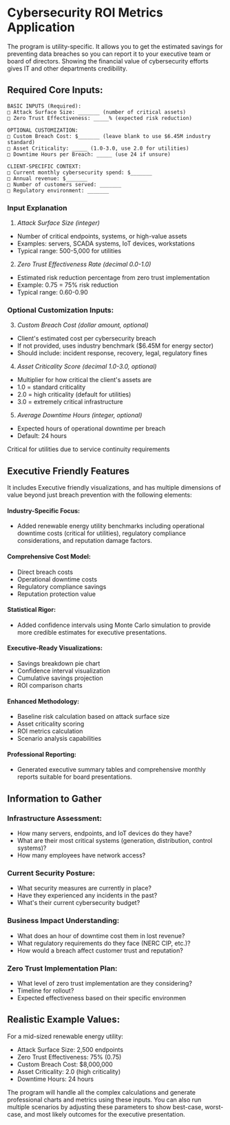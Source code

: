 # Cybersecurity ROI Metrics Application
The program is utility-specific. It allows you to get the estimated savings for preventing data breaches so you can report it to your executive team or board of directors. Showing the financial value of cybersecurity efforts gives IT and other departments credibility.

## Required Core Inputs:

```
BASIC INPUTS (Required):
□ Attack Surface Size: _______ (number of critical assets)
□ Zero Trust Effectiveness: _____% (expected risk reduction)

OPTIONAL CUSTOMIZATION:
□ Custom Breach Cost: $_______ (leave blank to use $6.45M industry standard)
□ Asset Criticality: _____ (1.0-3.0, use 2.0 for utilities)
□ Downtime Hours per Breach: _____ (use 24 if unsure)

CLIENT-SPECIFIC CONTEXT:
□ Current monthly cybersecurity spend: $_______
□ Annual revenue: $_______
□ Number of customers served: _______
□ Regulatory environment: _______
```
### Input Explanation
1. *Attack Surface Size (integer)*
- Number of critical endpoints, systems, or high-value assets
- Examples: servers, SCADA systems, IoT devices, workstations
- Typical range: 500-5,000 for utilities

2. *Zero Trust Effectiveness Rate (decimal 0.0-1.0)*
- Estimated risk reduction percentage from zero trust implementation
- Example: 0.75 = 75% risk reduction
- Typical range: 0.60-0.90

### Optional Customization Inputs:

3. *Custom Breach Cost (dollar amount, optional)*
- Client's estimated cost per cybersecurity breach
- If not provided, uses industry benchmark ($6.45M for energy sector)
- Should include: incident response, recovery, legal, regulatory fines

4. *Asset Criticality Score (decimal 1.0-3.0, optional)*
- Multiplier for how critical the client's assets are
- 1.0 = standard criticality
- 2.0 = high criticality (default for utilities)
- 3.0 = extremely critical infrastructure

5. *Average Downtime Hours (integer, optional)*
- Expected hours of operational downtime per breach
- Default: 24 hours

Critical for utilities due to service continuity requirements

## Executive Friendly Features

It includes Executive friendly visualizations, and has multiple dimensions of value beyond just breach prevention with the following elements:

#### Industry-Specific Focus: 
- Added renewable energy utility benchmarks including operational downtime costs (critical for utilities), regulatory compliance considerations, and reputation damage factors.

#### Comprehensive Cost Model: 
- Direct breach costs
- Operational downtime costs
- Regulatory compliance savings
- Reputation protection value

#### Statistical Rigor: 
- Added confidence intervals using Monte Carlo simulation to provide more credible estimates for executive presentations.

#### Executive-Ready Visualizations: 
- Savings breakdown pie chart
- Confidence interval visualization
- Cumulative savings projection
- ROI comparison charts


#### Enhanced Methodology:
- Baseline risk calculation based on attack surface size
- Asset criticality scoring
- ROI metrics calculation
- Scenario analysis capabilities

#### Professional Reporting: 
- Generated executive summary tables and comprehensive monthly reports suitable for board presentations.

## Information to Gather

### Infrastructure Assessment:
- How many servers, endpoints, and IoT devices do they have?
- What are their most critical systems (generation, distribution, control systems)?
- How many employees have network access?

### Current Security Posture:
- What security measures are currently in place?
- Have they experienced any incidents in the past?
- What's their current cybersecurity budget?

### Business Impact Understanding:
- What does an hour of downtime cost them in lost revenue?
- What regulatory requirements do they face (NERC CIP, etc.)?
- How would a breach affect customer trust and reputation?

### Zero Trust Implementation Plan:
- What level of zero trust implementation are they considering?
- Timeline for rollout?
- Expected effectiveness based on their specific environmen

## Realistic Example Values:
For a mid-sized renewable energy utility:

- Attack Surface Size: 2,500 endpoints
- Zero Trust Effectiveness: 75% (0.75)
- Custom Breach Cost: $8,000,000
- Asset Criticality: 2.0 (high criticality)
- Downtime Hours: 24 hours

The program will handle all the complex calculations and generate professional charts and metrics using these inputs. You can also run multiple scenarios by adjusting these parameters to show best-case, worst-case, and most likely outcomes for the executive presentation.
